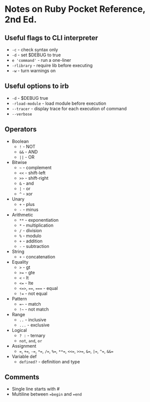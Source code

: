 # Notes on Ruby Pocket Reference, 2nd Ed.

## Useful flags to CLI interpreter

* `-c` - check syntax only
* `-d` - set $DEBUG to true
* `e 'command'` - run a one-liner
* `-rlibrary` - require lib before executing
* `-w` - turn warnings on

## Useful options to irb

* `-d` - $DEBUG true
* `-rload-module` - load module before execution
* `--tracer` - display trace for each execution of command
* `--verbose`

## Operators

* Boolean
    * `!` - NOT
    * `&&` - AND
    * `||` - OR
* Bitwise
    * `~` - complement
    * `<<` - shift-left
    * `>>` - shift-right
    * `&` - and
    * `|` - or
    * `^` - xor
* Unary
    * `+` - plus
    * `-` - minus
* Arithmetic
    * `**` - exponentiation
    * `*` - multiplication
    * `/` - division
    * `%` - modulo
    * `+` - addition
    * `-` - subtraction
* String
    * `+` - concatenation
* Equality
    * `>` - gt
    * `>=` - gte
    * `<` - lt
    * `<=` - lte
    * `<=>`, `==`, `===`  - equal
    * `!=` - not equal
* Pattern
    * `=~` - match
    * `!~` - not match
* Range
    * `..` - inclusive
    * `...` - exclusive
* Logical
    * `? :` - ternary
    * `not`, `and`, `or`
* Assignment
    * `=`, `+=`, `-=`, `*=`, `/=`, `%=`, `**=`, `<<=`, `>>=`, `&=`, `|=`, `^=`, `&&=`
* Variable def
    * `defined?` - definition and type

## Comments

* Single line starts with #
* Multiline between `=begin` and `=end`
    
